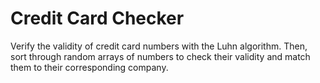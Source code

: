 # Credit Card Checker
Verify the validity of credit card numbers with the Luhn algorithm. Then, sort through random arrays of numbers to check their validity and match them to their corresponding company.
